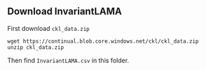 ## Download InvariantLAMA

First download `ckl_data.zip`
```
wget https://continual.blob.core.windows.net/ckl/ckl_data.zip
unzip ckl_data.zip
```

Then find `InvariantLAMA.csv` in this folder.
